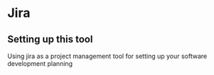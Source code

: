 # Jira

## Setting up this tool

Using jira as a project management tool for setting up
your software development planning